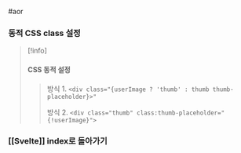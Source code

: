 #aor
### 동적 CSS class 설정
>[!info]
>#### CSS 동적 설정
>
>>방식 1. `<div class="{userImage ? 'thumb' : thumb thumb-placeholder}>"`
>>
>>방식 2. `<div class="thumb" class:thumb-placeholder="{!userImage}">`

### [[Svelte]] index로 돌아가기